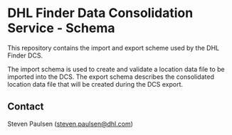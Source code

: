 # DHL Finder Data Consolidation Service - Schema

This repository contains the import and export scheme used by the DHL Finder DCS.

The import schema is used to create and validate a location data file to be imported into the DCS.
The export schema describes the consolidated location data file that will be created during the DCS export.

## Contact

Steven Paulsen (steven.paulsen@dhl.com)
